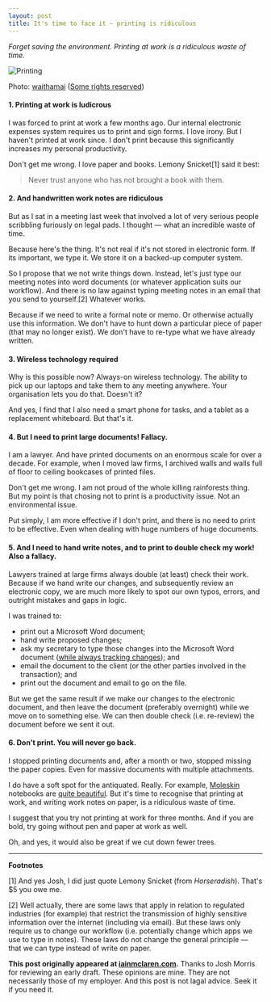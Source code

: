```yaml
---
layout: post
title: It's time to face it — printing is ridiculous
---
```


*Forget saving the environment.  Printing at work is a ridiculous waste of time.*

![Printing](https://farm8.staticflickr.com/7308/13911581741_a3380acf67_c.jpg "Printing")

Photo: [waithamai](https://www.flickr.com/photos/waithamai/) ([Some rights reserved](https://creativecommons.org/licenses/by-sa/2.0/))

#### 1. Printing at work is ludicrous  

I was forced to print at work a few months ago.  Our internal electronic expenses system requires us to print and sign forms.  I love irony.  But I haven't printed at work since.  I don't print because this significantly increases my personal productivity.  

Don't get me wrong.  I love paper and books.  Lemony Snicket[1] said it best:

> Never trust anyone who has not brought a book with them.

#### 2.  And handwritten work notes are ridiculous

But as I sat in a meeting last week that involved a lot of very serious people scribbling furiously on legal pads.  I thought — what an incredible waste of time. 

Because here's the thing.  It's not real if it's not stored in electronic form.  If its important, we type it.  We store it on a backed-up computer system.  

So I propose that we not write things down.  Instead, let's just type our meeting notes into word documents (or whatever application suits our workflow).  And there is no law against typing meeting notes in an email that you send to yourself.[2]  Whatever works.

Because if we need to write a formal note or memo.  Or otherwise actually use this information.  We don't have to hunt down a particular piece of paper (that may no longer exist).  We don't have to re-type what we have already written.

#### 3.  Wireless technology required

Why is this possible now?  Always-on wireless technology.  The ability to pick up our laptops and take them to any meeting anywhere.  Your organisation lets you do that.  Doesn't it?  

And yes, I find that I also need a smart phone for tasks, and a tablet as a replacement whiteboard.  But that's it.

#### 4.  But I need to print large documents!  Fallacy.

I am a lawyer.  And have printed documents on an enormous scale for over a decade.  For example, when I moved law firms, I archived walls and walls full of floor to ceiling bookcases of printed files.  

Don't get me wrong.  I am not proud of the whole killing rainforests thing.  But my point is that chosing not to print is a productivity issue.  Not an environmental issue.  

Put simply, I am more effective if I don't print, and there is no need to print to be effective.  Even when dealing with huge numbers of huge documents.

#### 5.  And I need to hand write notes, and to print to double check my work! Also a fallacy. 

Lawyers trained at large firms always double (at least) check their work.  Because if we hand write our changes, and subsequently review an electronic copy, we are much more likely to spot our own typos, errors, and outright mistakes and gaps in logic.  

I was trained to:
- print out a Microsoft Word document; 
- hand write proposed changes;
- ask my secretary to type those changes into the Microsoft Word document ([while always tracking changes](http://iainmclaren.com/2014/07/16/8-steps)); and
- email the document to the client (or the other parties involved in the transaction); and
- print out the document and email to go on the file.

But we get the same result if we make our changes to the electronic document, and then leave the document (preferably overnight) while we move on to something else.  We can then double check (i.e. re-review) the document before we sent it out.    

#### 6.  Don't print.  You will never go back.

I stopped printing documents and, after a month or two, stopped missing the paper copies.  Even for massive documents with multiple attachments. 

I do have a soft spot for the antiquated.  Really.  For example, [Moleskin](http://www.moleskine.com) notebooks are [quite beautiful](http://iainmclaren.com/2014/07/30/perfection/).  But it's time to recognise that printing at work, and writing work notes on paper, is a ridiculous waste of time.  

I suggest that you try not printing at work for three months.  And if you are bold, try going without pen and paper at work as well.  

Oh, and yes, it would also be great if we cut down fewer trees.

---

**Footnotes** 

[1] And yes Josh, I did just quote Lemony Snicket (from   *Horseradish*).  That's $5 you owe me.   

[2] Well actually, there are some laws that apply in relation to regulated industries (for example) that restrict the transmission of highly sensitive information over the internet (including via email).  But these laws only require us to change our workflow (i.e. potentially change which apps we use to type in notes).  These laws do not change the general principle  — that we can type instead of write on paper.

**This post originally appeared at [iainmclaren.com](http://iainmclaren.com).** Thanks to Josh Morris for reviewing an early draft.  These opinions are mine.  They are not necessarily those of my employer.  And this post is not lagal advice.  Seek it if you need it.